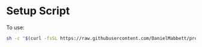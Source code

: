 # Setup Script 

To use: 

```sh
sh -c "$(curl -fsSL https://raw.githubusercontent.com/DanielMabbett/provisioning/master/setup.sh)"
```
